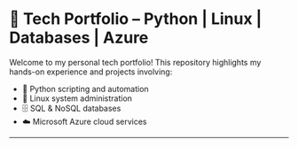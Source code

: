 # 💼 Tech Portfolio – Python | Linux | Databases | Azure

Welcome to my personal tech portfolio! This repository highlights my hands-on experience and projects involving:

- 🐍 Python scripting and automation
- 🐧 Linux system administration
- 🗄️ SQL & NoSQL databases
- ☁️ Microsoft Azure cloud services

---
